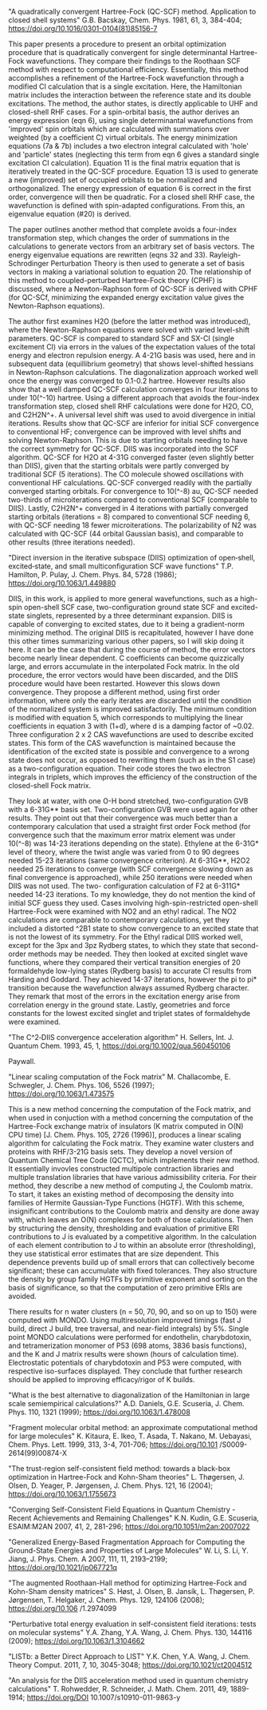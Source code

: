 "A quadratically convergent Hartree-Fock (QC-SCF) method. Application to closed shell systems"
G.B. Bacskay, Chem. Phys. 1981, 61, 3, 384-404; https://doi.org/10.1016/0301-0104(81)85156-7

This paper presents a procedure to present an orbital optimization procedure that is quadratically convergent for single
determinantal Hartree-Fock wavefunctions. They compare their findings to the Roothaan SCF method with respect to computational
efficiency. Essentially, this method accomplishes a refinement of the Hartree-Fock wavefunction through a modified CI
calculation that is a single excitation. Here, the Hamiltonian matrix includes the interaction between the reference state and
its double excitations. The method, the author states, is directly applicable to UHF and closed-shell RHF cases. For a
spin-orbital basis, the author derives an energy expression (eqn 6), using single determinantal wavefunctions from 'improved'
spin orbitals which are calculated with summations over weighted (by a coefficient C) virtual orbitals. The energy minimization
equations (7a & 7b) includes a two electron integral calculated with 'hole' and 'particle' states (neglecting this term from eqn
6 gives a standard single excitation CI calculation). Equation 11 is the final matrix equation that is iteratively treated in
the QC-SCF procedure. Equation 13 is used to generate a new (improved) set of occupied orbitals to be normalized and
orthogonalized. The energy expression of equation 6 is correct in the first order, convergence will then be quadratic. For a
closed shell RHF case, the wavefunction is defined with spin-adapted configurations. From this, an eigenvalue equation (#20) is
derived. 

The paper outlines another method that complete avoids a four-index transformation step, which changes the order of summations
in the calculations to generate vectors from an arbitrary set of basis vectors. The energy eigenvalue equations are rewritten
(eqns 32 and 33). Rayleigh-Schrodinger Perturbation Theory is then used to generate a set of basis vectors in making a
variational solution to equation 20. The relationship of this method to coupled-perturbed Hartree-Fock theory (CPHF) is
discussed, where a Newton-Raphson form of QC-SCF is derived with CPHF (for QC-SCf, minimizing the expanded energy excitation
value gives the Newton-Raphson equations).

The author first examines H2O (before the latter method was introduced), where the Newton-Raphson equations were solved with
varied level-shift parameters. QC-SCF is compared to standard SCF and SX-CI (single excitement CI) via errors in the values of
the expectation values of the total energy and electron repulsion energy. A 4-21G basis was used, here and in subsequent data
(equillibrium geometry) that shows level-shifted hessians in Newton-Raphson calculations. The diagonalization approach worked
well once the energy was converged to 0.1-0.2 hartree. However results also show that a well damped QC-SCF calculation converges
in four iterations to under 10(^-10) hartree. Using a different approach that avoids the four-index transformation step, closed
shell RHF calculations were done for H2O, CO, and C2H2N^+. A universal level shift was used to avoid divergence in initial
iterations. Results show that QC-SCF are inferior for initial SCF convergence to conventional HF; convergence can be improved
with level shifts and solving Newton-Raphson. This is due to starting orbitals needing to have the correct symmetry for QC-SCF.
DIIS was incorporated into the SCF algorithm. QC-SCF for H2O at 4-31G converged faster (even slightly better than DIIS), given
that the starting orbitals were partly converged by traditional SCF (5 iterations). The CO molecule showed oscillations with
conventional HF calculations. QC-SCF converged readily with the partially converged starting orbitals. For convergence to
10(^-8) au, QC-SCF needed two-thirds of microiterations compared to conventional SCF (comparable to DIIS). Lastly, C2H2N^+
converged in 4 iterations with partially converged starting orbitals (iterations = 8) compared to conventional SCF needing 6,
with QC-SCF needing 18 fewer microiterations. The polarizability of N2 was calculated with QC-SCF (44 orbital Gaussian basis),
and comparable to other results (three iterations needed). 



"Direct inversion in the iterative subspace (DIIS) optimization of open‐shell, excited‐state, and small multiconfiguration SCF
wave functions"
T.P. Hamilton, P. Pulay, J. Chem. Phys. 84, 5728 (1986); https://doi.org/10.1063/1.449880

DIIS, in this work, is applied to more general wavefunctions, such as a high-spin open-shell SCF case, two-configuration ground
state SCF and excited-state singlets, represented by a three determinant expansion. DIIS is capable of converging to excited 
states, due to it being a gradient-norm minimizing method. The original DIIS is recapitulated, however I have done this other 
times summarizing various other papers, so I will skip doing it here. It can be the case that during the course of method, the 
error vectors become nearly linear dependent. C coefficients can become quizzically large, and errors accumulate in the 
interpolated Fock matrix. In the old procedure, the error vectors would have been discarded, and the DIIS procedure would have 
been restarted. However this slows down convergence. They propose a different method, using first order information, where only 
the early iterates are discarded until the condition of the normalized system is improved satisfactorily. The minimum condition 
is modified with equation 5, which corresponds to multiplying the linear coefficients in equation 3 with (1+d), where d is a 
damping factor of ~0.02. Three configuration 2 x 2 CAS wavefunctions are used to describe excited states. This form of the CAS 
wavefunction is maintained because the identification of the excited state is possible and convergence to a wrong state does 
not occur, as opposed to rewriting them (such as in the S1 case) as a two-configuration equation. Their code stores the two 
electron integrals in triplets, which improves the efficiency of the construction of the closed-shell Fock matrix.

They look at water, with one O-H bond stretched, two-configuration GVB with a 6-31G** basis set. Two-configuration GVB were used 
again for other results. They point out that their convergence was much better than a contemporary calculation that used a 
straight first order Fock method (for convergence such that the maximum error matrix element was under 10(^-8) was 14-23 
iterations depending on the state). Ethylene at the 6-31G* level of theory, where the twist angle was varied from 0 to 90 
degrees needed 15-23 iterations (same convergence criterion). At 6-31G**, H2O2 needed 25 iterations to converge (with SCF 
convergence slowing down as final convergence is approached), while 250 iterations were needed when DIIS was not used. The two-
configuration calculation of F2 at 6-311G* needed 14-23 iterations. To my knowledge, they do not mention the kind of initial SCF 
guess they used. Cases involving high-spin-restricted open-shell Hartree-Fock were examined with NO2 and an ethyl radical. The 
NO2 calculations are comparable to contemporary calculations, yet they included a distorted ^2B1 state to show convergence to an 
excited state that is not the lowest of its symmetry. For the Ethyl radical DIIS worked well, except for the 3px and 3pz Rydberg 
states, to which they state that second-order methods may be needed. They then looked at excited singlet wave functions, where 
they compared their vertical transition energies of 20 formaldehyde low-lying states (Rydberg basis) to accurate CI results from 
Harding and Goddard. They achieved 14-37 iterations, however the pi to pi* transition because the wavefunction always assumed 
Rydberg character. They remark that most of the errors in the excitation energy arise from correlation energy in the ground 
state. Lastly, geometries and force constants for the lowest excited singlet and triplet states of formaldehyde were examined. 



"The C^2‐DIIS convergence acceleration algorithm"
H. Sellers, Int. J. Quantum Chem. 1993, 45, 1, https://doi.org/10.1002/qua.560450106

Paywall.



"Linear scaling computation of the Fock matrix"
M. Challacombe, E. Schwegler, J. Chem. Phys. 106, 5526 (1997); https://doi.org/10.1063/1.473575

This is a new method concerning the computation of the Fock matrix, and when used in conjuction with a method concerning the 
computation of the Hartree-Fock exchange matrix of insulators (K matrix computed in O(N) CPU time) [J. Chem. Phys. 105, 2726 
(1996)], produces a linear  scaling algorithm for calculating the Fock matrix. They examine water clusters and proteins with 
RHF/3-21G basis sets. They develop a novel version of Quantum Chemical Tree Code (QCTC), which implements their new method. It 
essentially invovles constructed multipole contraction libraries and multiple translation libraries that have various 
admissibility criteria. For their method, they describe a new method of computing J, the Coulomb matrix. To start, it takes an 
existing method of decomposing the density into families of Hermite Gaussian-Type Functions (HGTF). With this scheme, 
insignificant contributions to the Coulomb matrix and density are done away with, which leaves an O(N) complexes for both of 
those calculations. Then by structuring the density, thresholding and evaluation of primitive ERI contributions to J is 
evaluated by a competitive algorithm. In the calculation of each element contribution to J to within an absolute error 
(thresholding), they use statistical error estimates that are size dependent. This dependence prevents build up of small errors 
that can collectively become significant; these can accumulate with fixed tolerances. They also structure the density by group 
family HGTFs by primitive exponent and sorting on the basis of significance, so that the computation of zero primitive ERIs are 
avoided.   

There results for n water clusters (n = 50, 70, 90, and so on up to 150) were computed with MONDO. Using multiresolution 
improved timings (fast J build, direct J build, tree traversal, and near-field integrals) by 5%. Single point MONDO calculations 
were performed for endothelin, charybdotoxin, and tetramerization monomer of P53 (698 atoms, 3836 basis functions), and the K 
and J matrix results were shown (hours of calculation time). Electrostatic potentials of charybdotoxin and P53 were computed, 
with respective iso-surfaces displayed. They conclude that further research should be applied to improving efficacy/rigor of K 
builds.



"What is the best alternative to diagonalization of the Hamiltonian in large scale semiempirical calculations?"
A.D. Daniels, G.E. Scuseria, J. Chem. Phys. 110, 1321 (1999); https://doi.org/10.1063/1.478008 

"Fragment molecular orbital method: an approximate computational method for large molecules"
K. Kitaura, E. Ikeo, T. Asada, T. Nakano, M. Uebayasi, Chem. Phys. Lett. 1999, 313, 3-4, 701-706; https://doi.org/10.101
/S0009-2614(99)00874-X

"The trust-region self-consistent field method: towards a black-box optimization in Hartree-Fock and Kohn-Sham theories"
L. Thøgersen, J. Olsen, D. Yeager, P. Jørgensen, J. Chem. Phys. 121, 16 (2004); https://doi.org/10.1063/1.1755673

"Converging Self-Consistent Field Equations in Quantum Chemistry - Recent Achievements and Remaining Challenges"
K.N. Kudin, G.E. Scuseria, ESAIM:M2AN 2007, 41, 2, 281-296; https://doi.org/10.1051/m2an:2007022

"Generalized Energy-Based Fragmentation Approach for Computing the Ground-State Energies and Properties of Large Molecules"
W. Li, S. Li, Y. Jiang, J. Phys. Chem. A 2007, 111, 11, 2193–2199; https://doi.org/10.1021/jp067721q

"The augmented Roothaan-Hall method for optimizing Hartree-Fock and Kohn-Sham density matrices"
S. Høst, J. Olsen, B. Jansík, L. Thøgersen, P. Jørgensen, T. Helgaker, J. Chem. Phys. 129, 124106 (2008); https://doi.org/10.106
/1.2974099 

"Perturbative total energy evaluation in self-consistent field iterations: tests on molecular systems"
Y.A. Zhang, Y.A. Wang, J. Chem. Phys. 130, 144116 (2009); https://doi.org/10.1063/1.3104662

"LISTb: a Better Direct Approach to LIST"
Y.K. Chen, Y.A. Wang, J. Chem. Theory Comput. 2011, 7, 10, 3045-3048; https://doi.org/10.1021/ct2004512

"An analysis for the DIIS acceleration method used in quantum chemistry calculations"
T. Rohwedder, R. Schneider, J. Math. Chem. 2011, 49, 1889-1914; https://doi.org/DOI 10.1007/s10910-011-9863-y

